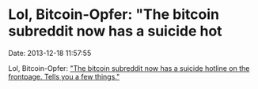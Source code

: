 Lol, Bitcoin-Opfer: \"The bitcoin subreddit now has a suicide hot
=================================================================

Date: 2013-12-18 11:57:55

Lol, Bitcoin-Opfer: [\"The bitcoin subreddit now has a suicide hotline
on the frontpage. Tells you a few
things.\"](https://twitter.com/mitsuhiko/status/413243240583020544)
